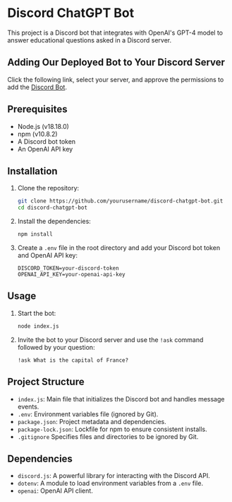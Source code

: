 # Discord ChatGPT Bot

This project is a Discord bot that integrates with OpenAI's GPT-4 model to answer educational questions asked in a Discord server.

## Adding Our Deployed Bot to Your Discord Server
Click the following link, select your server, and approve the permissions to add the [Discord Bot](https://discord.com/oauth2/authorize?client_id=1290347853713248419&permissions=67584&integration_type=0&scope=bot).


## Prerequisites

- Node.js (v18.18.0)
- npm (v10.8.2)
- A Discord bot token
- An OpenAI API key

## Installation

1. Clone the repository:
    ```sh
    git clone https://github.com/yourusername/discord-chatgpt-bot.git
    cd discord-chatgpt-bot
    ```

2. Install the dependencies:
    ```sh
    npm install
    ```

3. Create a `.env` file in the root directory and add your Discord bot token and OpenAI API key:
    ```env
    DISCORD_TOKEN=your-discord-token
    OPENAI_API_KEY=your-openai-api-key
    ```

## Usage

1. Start the bot:
    ```sh
    node index.js
    ```

2. Invite the bot to your Discord server and use the `!ask` command followed by your question:
    ```
    !ask What is the capital of France?
    ```

## Project Structure

- `index.js`: Main file that initializes the Discord bot and handles message events.
- `.env`: Environment variables file (ignored by Git).
- `package.json`: Project metadata and dependencies.
- `package-lock.json`: Lockfile for npm to ensure consistent installs.
- `.gitignore` Specifies files and directories to be ignored by Git.

## Dependencies

- `discord.js`: A powerful library for interacting with the Discord API.
- `dotenv`: A module to load environment variables from a `.env` file.
- `openai`: OpenAI API client.